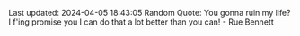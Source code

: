 Last updated: 2024-04-05 18:43:05
Random Quote: You gonna ruin my life? I f'ing promise you I can do that a lot better than you can! - Rue Bennett